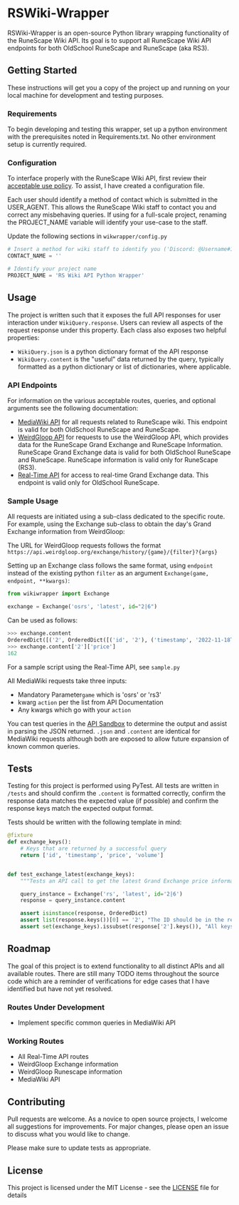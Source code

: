 # RSWiki-Wrapper

RSWiki-Wrapper is an open-source Python library wrapping functionality of the RuneScape Wiki API. Its goal is to support all RuneScape Wiki API endpoints for both OldSchool RuneScape and RuneScape (aka RS3).

## Getting Started

These instructions will get you a copy of the project up and running on your local machine for development and testing purposes.

### Requirements

To begin developing and testing this wrapper, set up a python environment with the prerequisites noted in Requirements.txt. No other environment setup is currently required.

### Configuration

To interface properly with the RuneScape Wiki API, first review their [acceptable use policy](https://runescape.wiki/w/Help:APIs#Acceptable_use_policy). To assist, I have created a configuration file.

Each user should identify a method of contact which is submitted in the USER_AGENT. This allows the RuneScape Wiki staff to contact you and correct any misbehaving queries. If using for a full-scale project, renaming the PROJECT_NAME variable will identify your use-case to the staff.

Update the following sections in `wikwrapper/config.py`

```python
# Insert a method for wiki staff to identify you ('Discord: @Username#1234' for example)
CONTACT_NAME = ''

# Identify your project name
PROJECT_NAME = 'RS Wiki API Python Wrapper'
```

## Usage

The project is written such that it exposes the full API responses for user interaction under `WikiQuery.response`. Users can review all aspects of the request response under this property. Each class also exposes two helpful properties:
* `WikiQuery.json` is a python dictionary format of the API response
* `WikiQuery.content` is the "useful" data returned by the query, typically formatted as a python dictionary or list of dictionaries, where applicable.

### API Endpoints

For information on the various acceptable routes, queries, and optional arguments see the following documentation:
* [MediaWiki API](https://runescape.wiki/api.php) for all requests related to RuneScape wiki. This endpoint is valid for both OldSchool RuneScape and RuneScape.
* [WeirdGloop API](https://api.weirdgloop.org/#/) for requests to use the WeirdGloop API, which provides data for the RuneScape Grand Exchange and RuneScape Information. RuneScape Grand Exchange data is valid for both OldSchool RuneScape and RuneScape. RuneScape information is valid only for RuneScape (RS3).
* [Real-Time API](https://oldschool.runescape.wiki/w/RuneScape:Real-time_Prices) for access to real-time Grand Exchange data. This endpoint is valid only for OldSchool RuneScape.

### Sample Usage

All requests are initiated using a sub-class dedicated to the specific route. For example, using the Exchange sub-class to obtain the day's Grand Exchange information from  WeirdGloop:

The URL for WeirdGloop requests follows the format `https://api.weirdgloop.org/exchange/history/{game}/{filter}?{args}`

Setting up an Exchange class follows the same format, using `endpoint` instead of the existing python `filter` as an argument `Exchange(game, endpoint, **kwargs)`:

```python
from wikiwrapper import Exchange

exchange = Exchange('osrs', 'latest', id="2|6")
```

Can be used as follows:

```python
>>> exchange.content
OrderedDict([('2', OrderedDict([('id', '2'), ('timestamp', '2022-11-18T06:13:09.000Z'), ('price', 162), ('volume', 51173617)])), ('6', OrderedDict([('id', '6'), ('timestamp', '2022-11-18T06:13:09.000Z'), ('price', 185765), ('volume', 417)]))])
>>> exchange.content['2']['price']
162
```

For a sample script using the Real-Time API, see `sample.py`

All MediaWiki requests take three inputs:
* Mandatory Parameter`game` which is 'osrs' or 'rs3' 
* kwarg `action` per the list from API Documentation
* Any kwargs which go with your `action`


You can test queries in the [API Sandbox](https://runescape.wiki/w/Special:ApiSandbox) to determine the output and assist in parsing the JSON returned. `.json` and `.content` are identical for MediaWiki requests although both are exposed to allow future expansion of known common queries.

## Tests

Testing for this project is performed using PyTest. All tests are written in `/tests` and should confirm the `.content` is formatted correctly, confirm the response data matches the expected value (if possible) and confirm the response keys match the expected output format.

Tests should be written with the following template in mind:
```python
@fixture
def exchange_keys():
    # Keys that are returned by a successful query
    return ['id', 'timestamp', 'price', 'volume']


def test_exchange_latest(exchange_keys):
    """Tests an API call to get the latest Grand Exchange price information"""

    query_instance = Exchange('rs', 'latest', id='2|6')
    response = query_instance.content

    assert isinstance(response, OrderedDict)
    assert list(response.keys())[0] == '2', "The ID should be in the response"
    assert set(exchange_keys).issubset(response['2'].keys()), "All keys should be in the response"
```

## Roadmap

The goal of this project is to extend functionality to all distinct APIs and all available routes. There are still many TODO items throughout the source code which are a reminder of verifications for edge cases that I have identified but have not yet resolved.

### Routes Under Development
* Implement specific common queries in MediaWiki API

### Working Routes
* All Real-Time API routes
* WeirdGloop Exchange information
* WeirdGloop Runescape information
* MediaWiki API

## Contributing

Pull requests are welcome. As a novice to open source projects, I welcome all suggestions for improvements. For major changes, please open an issue to discuss what you would like to change.

Please make sure to update tests as appropriate.

## License

This project is licensed under the MIT License - see the [LICENSE](LICENSE) file for details
